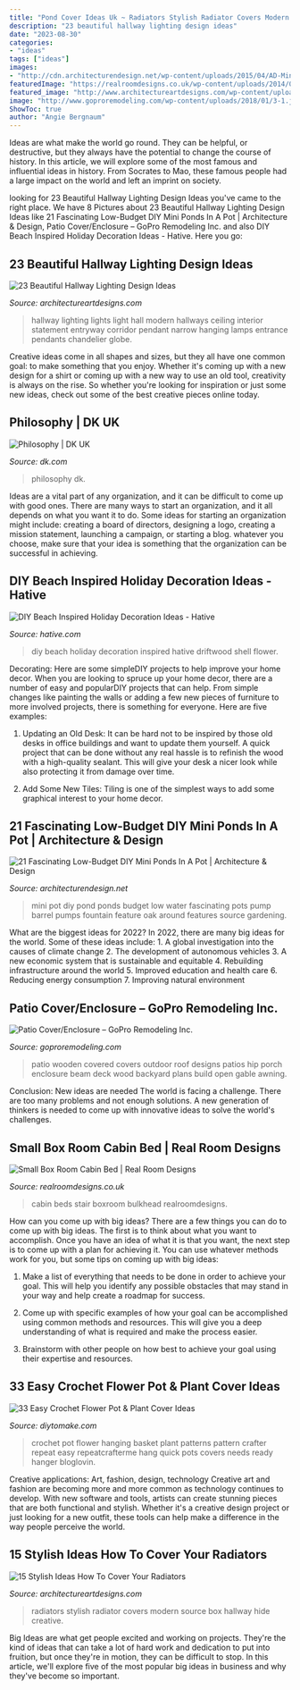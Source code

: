 ```yaml
---
title: "Pond Cover Ideas Uk ~ Radiators Stylish Radiator Covers Modern Source Box Hallway Hide Creative"
description: "23 beautiful hallway lighting design ideas"
date: "2023-08-30"
categories:
- "ideas"
tags: ["ideas"]
images:
- "http://cdn.architecturendesign.net/wp-content/uploads/2015/04/AD-Mini-Pond-In-A-Pot-17.jpg"
featuredImage: "https://realroomdesigns.co.uk/wp-content/uploads/2014/01/Stockton-Altrincham-Boxroom-cabin-bed-1-1024x768.jpg"
featured_image: "http://www.architectureartdesigns.com/wp-content/uploads/2017/01/1-46.jpg"
image: "http://www.goproremodeling.com/wp-content/uploads/2018/01/3-1.jpg"
ShowToc: true
author: "Angie Bergnaum"
---
```



Ideas are what make the world go round. They can be helpful, or destructive, but they always have the potential to change the course of history. In this article, we will explore some of the most famous and influential ideas in history. From Socrates to Mao, these famous people had a large impact on the world and left an imprint on society.

	

		
looking for 23 Beautiful Hallway Lighting Design Ideas you've came to the right place. We have 8 Pictures about 23 Beautiful Hallway Lighting Design Ideas like 21 Fascinating Low-Budget DIY Mini Ponds In A Pot | Architecture &amp; Design, Patio Cover/Enclosure – GoPro Remodeling Inc. and also DIY Beach Inspired Holiday Decoration Ideas - Hative. Here you go:
		
    
## 23 Beautiful Hallway Lighting Design Ideas

<img loading=lazy src="http://www.architectureartdesigns.com/wp-content/uploads/2013/12/2156.jpg" onerror="this.onerror=null;this.src='https://tse3.mm.bing.net/th?id=OIP.-QfRrLd_WJqjPCNW6DnwpwAAAA&amp;pid=15.1';" alt="23 Beautiful Hallway Lighting Design Ideas">

_Source: architectureartdesigns.com_

>hallway lighting lights light hall modern hallways ceiling interior statement entryway corridor pendant narrow hanging lamps entrance pendants chandelier globe. 

	

Creative ideas come in all shapes and sizes, but they all have one common goal: to make something that you enjoy. Whether it's coming up with a new design for a shirt or coming up with a new way to use an old tool, creativity is always on the rise. So whether you're looking for inspiration or just some new ideas, check out some of the best creative pieces online today.

    
## Philosophy | DK UK

<img loading=lazy src="https://res.cloudinary.com/dk-hub/image/upload/c_limit,f_auto,w_580,h_650/dk-core-nonprod/9781405339216/9781405339216_cover.jpg" onerror="this.onerror=null;this.src='https://tse3.mm.bing.net/th?id=OIP.FuNuxjXzEGTBIOpLpHb6PgAAAA&amp;pid=15.1';" alt="Philosophy | DK UK">

_Source: dk.com_

>philosophy dk. 

	

Ideas are a vital part of any organization, and it can be difficult to come up with good ones. There are many ways to start an organization, and it all depends on what you want it to do. Some ideas for starting an organization might include: creating a board of directors, designing a logo, creating a mission statement, launching a campaign, or starting a blog. whatever you choose, make sure that your idea is something that the organization can be successful in achieving.

    
## DIY Beach Inspired Holiday Decoration Ideas - Hative

<img loading=lazy src="https://hative.com/wp-content/uploads/2015/11/beach-holiday-decorations/25-diy-beach-inspired-holiday-decoration-ideas.jpg" onerror="this.onerror=null;this.src='https://tse1.mm.bing.net/th?id=OIP.QR4XJEtpupnK1Utqnt_1JgHaRo&amp;pid=15.1';" alt="DIY Beach Inspired Holiday Decoration Ideas - Hative">

_Source: hative.com_

>diy beach holiday decoration inspired hative driftwood shell flower. 

	

Decorating: Here are some simpleDIY projects to help improve your home decor.
When you are looking to spruce up your home decor, there are a number of easy and popularDIY projects that can help. From simple changes like painting the walls or adding a few new pieces of furniture to more involved projects, there is something for everyone. Here are five examples:
1. Updating an Old Desk: It can be hard not to be inspired by those old desks in office buildings and want to update them yourself. A quick project that can be done without any real hassle is to refinish the wood with a high-quality sealant. This will give your desk a nicer look while also protecting it from damage over time.

2. Add Some New Tiles: Tiling is one of the simplest ways to add some graphical interest to your home decor.

    
## 21 Fascinating Low-Budget DIY Mini Ponds In A Pot | Architecture &amp; Design

<img loading=lazy src="http://cdn.architecturendesign.net/wp-content/uploads/2015/04/AD-Mini-Pond-In-A-Pot-17.jpg" onerror="this.onerror=null;this.src='https://tse2.mm.bing.net/th?id=OIP.2jiGhZK_JWBAcr4kvu6x-AHaK8&amp;pid=15.1';" alt="21 Fascinating Low-Budget DIY Mini Ponds In A Pot | Architecture &amp; Design">

_Source: architecturendesign.net_

>mini pot diy pond ponds budget low water fascinating pots pump barrel pumps fountain feature oak around features source gardening. 

	

What are the biggest ideas for 2022?
In 2022, there are many big ideas for the world. Some of these ideas include: 1. A global investigation into the causes of climate change 2. The development of autonomous vehicles 3. A new economic system that is sustainable and equitable 4. Rebuilding infrastructure around the world 5. Improved education and health care 6. Reducing energy consumption 7. Improving natural environment 
    
## Patio Cover/Enclosure – GoPro Remodeling Inc.

<img loading=lazy src="http://www.goproremodeling.com/wp-content/uploads/2018/01/3-1.jpg" onerror="this.onerror=null;this.src='https://tse3.mm.bing.net/th?id=OIP.u-acjx4M0zgv5feXguOFrgHaFj&amp;pid=15.1';" alt="Patio Cover/Enclosure – GoPro Remodeling Inc.">

_Source: goproremodeling.com_

>patio wooden covered covers outdoor roof designs patios hip porch enclosure beam deck wood backyard plans build open gable awning. 

	

Conclusion: New ideas are needed
The world is facing a challenge. There are too many problems and not enough solutions. A new generation of thinkers is needed to come up with innovative ideas to solve the world's challenges.

    
## Small Box Room Cabin Bed | Real Room Designs

<img loading=lazy src="https://realroomdesigns.co.uk/wp-content/uploads/2014/01/Stockton-Altrincham-Boxroom-cabin-bed-1-1024x768.jpg" onerror="this.onerror=null;this.src='https://tse1.mm.bing.net/th?id=OIP.WL5vOlg7P3VdrAAOtSuolQHaFj&amp;pid=15.1';" alt="Small Box Room Cabin Bed | Real Room Designs">

_Source: realroomdesigns.co.uk_

>cabin beds stair boxroom bulkhead realroomdesigns. 

	

How can you come up with big ideas?
There are a few things you can do to come up with big ideas. The first is to think about what you want to accomplish. Once you have an idea of what it is that you want, the next step is to come up with a plan for achieving it. You can use whatever methods work for you, but some tips on coming up with big ideas:
1. Make a list of everything that needs to be done in order to achieve your goal. This will help you identify any possible obstacles that may stand in your way and help create a roadmap for success.

2. Come up with specific examples of how your goal can be accomplished using common methods and resources. This will give you a deep understanding of what is required and make the process easier.

3. Brainstorm with other people on how best to achieve your goal using their expertise and resources.

    
## 33 Easy Crochet Flower Pot &amp; Plant Cover Ideas

<img loading=lazy src="https://www.diytomake.com/wp-content/uploads/2017/01/Crochet-Flower-Pot-Hanging-Basket-1.jpg" onerror="this.onerror=null;this.src='https://tse2.mm.bing.net/th?id=OIP.RrMPhHQvB2RUQzpZhTGKDAHaLH&amp;pid=15.1';" alt="33 Easy Crochet Flower Pot &amp; Plant Cover Ideas">

_Source: diytomake.com_

>crochet pot flower hanging basket plant patterns pattern crafter repeat easy repeatcrafterme hang quick pots covers needs ready hanger bloglovin. 

	

Creative applications: Art, fashion, design, technology
Creative art and fashion are becoming more and more common as technology continues to develop. With new software and tools, artists can create stunning pieces that are both functional and stylish. Whether it's a creative design project or just looking for a new outfit, these tools can help make a difference in the way people perceive the world.

    
## 15 Stylish Ideas How To Cover Your Radiators

<img loading=lazy src="http://www.architectureartdesigns.com/wp-content/uploads/2017/01/1-46.jpg" onerror="this.onerror=null;this.src='https://tse4.mm.bing.net/th?id=OIP.9tVj0adzdAJwlk1ONQdESAHaI_&amp;pid=15.1';" alt="15 Stylish Ideas How To Cover Your Radiators">

_Source: architectureartdesigns.com_

>radiators stylish radiator covers modern source box hallway hide creative. 

	

Big Ideas are what get people excited and working on projects. They're the kind of ideas that can take a lot of hard work and dedication to put into fruition, but once they're in motion, they can be difficult to stop. In this article, we'll explore five of the most popular big ideas in business and why they've become so important.

